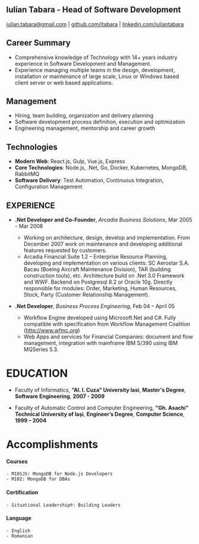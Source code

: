 Iulian Tabara - Head of Software Development
---------------
iulian.tabara@gmail.com | [github.com/itabara](http://github.com/itabara) | 
[linkedin.com/iuliantabara](http://ro.linkedin.com/pub/iulian-tab%C4%83r%C4%83/a/122/39b)

Career Summary
---------------
* Comprehensive knowledge of Technology with 14+ years industry experience in Software Development and Management.
* Experience managing multiple teams in the design, development, installation or maintenance of large scale, Linux or Windows based client server or web based applications.

Management
---------------
* Hiring, team building, organization and delivery planning
* Software development process definition, execution and optimization
* Engineering management, mentorship and career growth

Technologies
---------------
* **Modern Web**: React.js, Gulp, Vue.js, Express
* **Core Technologies**: Node.js, .Net, Go, Docker, Kubernetes, MongoDB, RabbitMQ
* **Software Delivery**: Test Automation, Continuous Integration, Configuration Management

EXPERIENCE
---------------

* **.Net Developer and Co-Founder**, *Arcadia Business Solutions*, Mar 2005 - Mar 2008

  - Working on architecture, design, develop and implementation. From December 2007 work on maintenance and developing additional features requested by customers.
  - Arcadia Financial Suite 1.2 – Enterprise Resource Planning, developing and implementation on various clients: SC Aerostar S.A. Bacau (Boeing Aircraft Maintenance Division), TAR (building construction tools), etc. Architecture build on .Net 3.0 Framework and WWF. Backend on Postgresql 8.2 or Oracle 10g. Directly responsible for modules: Order, Marketing, Human Resources, Stock, Party (Customer Relationship Management).

* **.Net Developer**, *Business Process Engineering*, Feb 04 – April 05

  - Workflow Engine developed using Microsoft.Net and C#. Fully compatible with specification from Workflow Management Coalition (http://www.wfmc.org)
  - Web Apps and services for Financial Companies: document and flow management, integration with mainframe IBM S/390 using IBM MQSeries 5.3.

EDUCATION
=========

- Faculty of Informatics, **“Al. I. Cuza” University Iasi**,
**Master's Degree**,
**Software Engineering**,
**2007 - 2009**

- Faculty of Automatic Control and Computer Engineering, **"Gh. Asachi" Technical University of Iaşi**,
**Engineer’s Degree**,
**Computer Science**,
**1999 – 2004**

Accomplishments
========

#### Courses

    - M101JS: MongoDB for Node.js Developers
    - M102: MongoDB for DBAs

#### Certification
    - Situational Leadership®: Building Leaders

#### Language
    - English
    - Romanian
